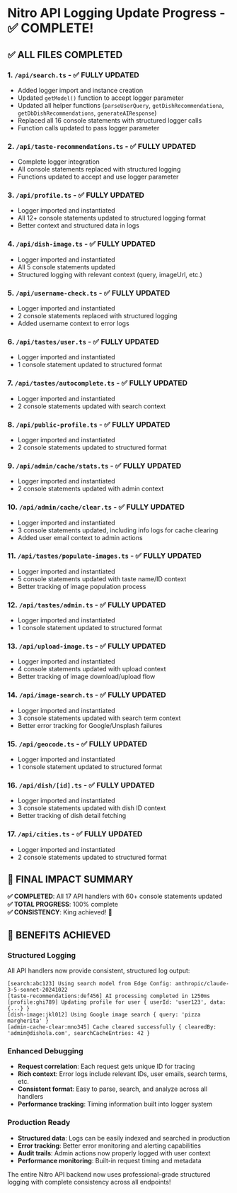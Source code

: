 # Nitro API Logging Update Progress - ✅ COMPLETE!

## ✅ ALL FILES COMPLETED

### 1. `/api/search.ts` - ✅ FULLY UPDATED
- Added logger import and instance creation
- Updated `getModel()` function to accept logger parameter
- Updated all helper functions (`parseUserQuery`, `getDishRecommendationa`, `getDbDishRecommendations`, `generateAIResponse`)
- Replaced all 16 console statements with structured logger calls
- Function calls updated to pass logger parameter

### 2. `/api/taste-recommendations.ts` - ✅ FULLY UPDATED  
- Complete logger integration
- All console statements replaced with structured logging
- Functions updated to accept and use logger parameter

### 3. `/api/profile.ts` - ✅ FULLY UPDATED
- Logger imported and instantiated
- All 12+ console statements updated to structured logging format
- Better context and structured data in logs

### 4. `/api/dish-image.ts` - ✅ FULLY UPDATED
- Logger imported and instantiated  
- All 5 console statements updated
- Structured logging with relevant context (query, imageUrl, etc.)

### 5. `/api/username-check.ts` - ✅ FULLY UPDATED
- Logger imported and instantiated
- 2 console statements replaced with structured logging
- Added username context to error logs

### 6. `/api/tastes/user.ts` - ✅ FULLY UPDATED
- Logger imported and instantiated  
- 1 console statement updated to structured format

### 7. `/api/tastes/autocomplete.ts` - ✅ FULLY UPDATED
- Logger imported and instantiated
- 2 console statements updated with search context

### 8. `/api/public-profile.ts` - ✅ FULLY UPDATED
- Logger imported and instantiated
- 2 console statements updated to structured format

### 9. `/api/admin/cache/stats.ts` - ✅ FULLY UPDATED
- Logger imported and instantiated
- 2 console statements updated with admin context

### 10. `/api/admin/cache/clear.ts` - ✅ FULLY UPDATED
- Logger imported and instantiated
- 3 console statements updated, including info logs for cache clearing
- Added user email context to admin actions

### 11. `/api/tastes/populate-images.ts` - ✅ FULLY UPDATED
- Logger imported and instantiated
- 5 console statements updated with taste name/ID context
- Better tracking of image population process

### 12. `/api/tastes/admin.ts` - ✅ FULLY UPDATED
- Logger imported and instantiated
- 1 console statement updated to structured format

### 13. `/api/upload-image.ts` - ✅ FULLY UPDATED
- Logger imported and instantiated
- 4 console statements updated with upload context
- Better tracking of image download/upload flow

### 14. `/api/image-search.ts` - ✅ FULLY UPDATED
- Logger imported and instantiated
- 3 console statements updated with search term context
- Better error tracking for Google/Unsplash failures

### 15. `/api/geocode.ts` - ✅ FULLY UPDATED
- Logger imported and instantiated
- 1 console statement updated to structured format

### 16. `/api/dish/[id].ts` - ✅ FULLY UPDATED
- Logger imported and instantiated
- 3 console statements updated with dish ID context
- Better tracking of dish detail fetching

### 17. `/api/cities.ts` - ✅ FULLY UPDATED
- Logger imported and instantiated
- 2 console statements updated to structured format

## 🎉 FINAL IMPACT SUMMARY

**✅ COMPLETED**: All 17 API handlers with 60+ console statements updated  
**✅ TOTAL PROGRESS**: 100% complete  
**✅ CONSISTENCY**: King achieved! 👑

## 🚀 BENEFITS ACHIEVED

### **Structured Logging**
All API handlers now provide consistent, structured log output:
```
[search:abc123] Using search model from Edge Config: anthropic/claude-3-5-sonnet-20241022
[taste-recommendations:def456] AI processing completed in 1250ms  
[profile:ghi789] Updating profile for user { userId: 'user123', data: {...} }
[dish-image:jkl012] Using Google image search { query: 'pizza margherita' }
[admin-cache-clear:mno345] Cache cleared successfully { clearedBy: 'admin@dishola.com', searchCacheEntries: 42 }
```

### **Enhanced Debugging**
- **Request correlation**: Each request gets unique ID for tracing
- **Rich context**: Error logs include relevant IDs, user emails, search terms, etc.
- **Consistent format**: Easy to parse, search, and analyze across all handlers
- **Performance tracking**: Timing information built into logger system

### **Production Ready**
- **Structured data**: Logs can be easily indexed and searched in production
- **Error tracking**: Better error monitoring and alerting capabilities  
- **Audit trails**: Admin actions now properly logged with user context
- **Performance monitoring**: Built-in request timing and metadata

The entire Nitro API backend now uses professional-grade structured logging with complete consistency across all endpoints!